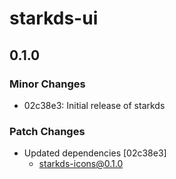 # starkds-ui

## 0.1.0

### Minor Changes

- 02c38e3: Initial release of starkds

### Patch Changes

- Updated dependencies [02c38e3]
  - starkds-icons@0.1.0
